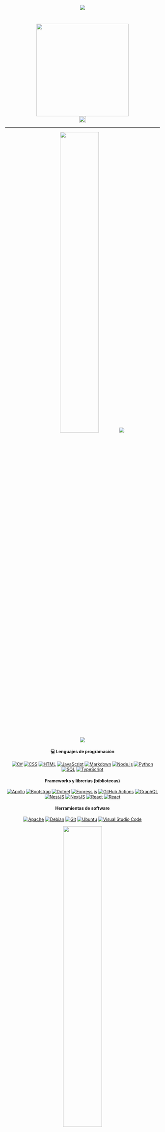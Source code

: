 <p align="center">

<img src="https://readme-typing-svg.demolab.com?font=Fira+Code&weight=600&size=22&duration=5003&pause=1000&color=12B5E6&center=true&vCenter=true&random=false&width=435&lines=Systems+Engineering" />

</p>
<br>
<p align="center">
    <img height="300px" src="https://octodex.github.com/images/adventure-cat.png">
    <br>
    <img height="22px" src="https://komarev.com/ghpvc/?username=gerardodlsj&color=blue"/>
</p>

<hr/>

<p align="center">
  <img height="50%" width="auto" src ="https://github-readme-stats.vercel.app/api?username=gerardodlsj&show_icons=true&count_private=true&theme=material-palenight&hide_border=true&hide=issues,contribs&bg_color=00000000">

  <img src ="https://github-readme-streak-stats.herokuapp.com?user=gerardodlsj&theme=material-palenight&hide_border=true&background=FFFFFF00">
</p>

<p align="center">
    <img src="https://github-profile-trophy.vercel.app/?username=gerardodlsj&theme=tokyonight"/>
</p>

<h4 align="center">💻 Lenguajes de programación</h4>

<p align="center">
<a href="https://github.com/search?q=user%3Agerardodlsj1+language%3Acsharp"><img alt="C#" src="https://custom-icon-badges.demolab.com/badge/C%23-68217A.svg?logo=cs2&logoColor=white"></a>
<a href="https://github.com/search?q=user%3Agerardodlsj1+language%3Acss"><img alt="CSS" src="https://img.shields.io/badge/CSS-1572B6.svg?logo=css3&logoColor=white"></a>
<a href="https://github.com/search?q=user%3Agerardodlsj1+language%3Ahtml"><img alt="HTML" src="https://img.shields.io/badge/HTML-E34F26.svg?logo=html5&logoColor=white"></a>
<a href="https://github.com/search?q=user%3Agerardodlsj1+language%3Ajavascript"><img alt="JavaScript" src="https://img.shields.io/badge/JavaScript-F7DF1E.svg?logo=javascript&logoColor=black"></a>
<a href="https://github.com/search?q=user%3Agerardodlsj1+language%3Amarkdown"><img alt="Markdown" src="https://img.shields.io/badge/Markdown-000000.svg?logo=markdown&logoColor=white"></a>
<a href="https://github.com/search?q=user%3Agerardodlsj1+language%3Ajavascript"><img alt="Node.js" src="https://img.shields.io/badge/Node.js-43853D.svg?logo=node.js&logoColor=white"></a>
<a href="https://github.com/search?q=user%3Agerardodlsj1+language%3Apython"><img alt="Python" src="https://img.shields.io/badge/Python-14354C.svg?logo=python&logoColor=white"></a>
<a href="https://github.com/search?q=user%3Agerardodlsj1+language%3Asql"><img alt="SQL" src="https://custom-icon-badges.demolab.com/badge/SQL-025E8C.svg?logo=database&logoColor=white"></a>
<a href="https://github.com/search?q=user%3Agerardodlsj1+language%3AtypeScript"><img alt="TypeScript" src="https://img.shields.io/badge/TypeScript-007ACC.svg?logo=typescript&logoColor=white"></a>
</p>

<h4 align="center">Frameworks y librerias (bibliotecas)</h4>

<p align="center">
<a href="#"><img alt="Apollo" src="https://img.shields.io/badge/Apollo-311C87.svg?logo=apollo-graphql&logoColor=white"></a>
<a href="#"><img alt="Bootstrap" src="https://img.shields.io/badge/Bootstrap-7952B3.svg?logo=bootstrap&logoColor=white"></a>
<a href="#"><img alt="Dotnet" src="https://img.shields.io/badge/Dotnet-512BD4.svg?logo=dotnet&logoColor=white"></a>
<a href="#"><img alt="Express.js" src="https://img.shields.io/badge/Express-404d59.svg?logo=express&logoColor=white"></a>
<a href="#"><img alt="GitHub Actions" src="https://img.shields.io/badge/GitHub%20Actions-2671E5.svg?logo=github%20actions&logoColor=white"></a>
<a href="#"><img alt="GraphQL" src="https://img.shields.io/badge/graphql-E10098.svg?logo=graphql&logoColor=white"></a>
<a href="#"><img alt="NestJS" src="https://img.shields.io/badge/NestJS-E0234E.svg?logo=nestjs&logoColor=white"></a>
<a href="#"><img alt="NextJS" src="https://img.shields.io/badge/NextJS-000000.svg?logo=nextdotjs&logoColor=white"></a>
<a href="#"><img alt="React" src="https://img.shields.io/badge/React-61DAFB.svg?logo=react&logoColor=black"></a>
<a href="#"><img alt="React" src="https://img.shields.io/badge/Astro-F05033.svg?logo=astro&logoColor=white"></a>

<h4 align="center">Herramientas de software</h4>

<p align="center">
<a href="#"><img alt="Apache" src="https://img.shields.io/badge/Apache-D22128.svg?logo=apache&logoColor=white"></a>
<a href="#"><img alt="Debian" src="https://img.shields.io/badge/Debian-A81D33.svg?logo=debian&logoColor=white"></a>
<a href="#"><img alt="Git" src="https://img.shields.io/badge/Git-F05033.svg?logo=git&logoColor=white"></a>
<a href="#"><img alt="Ubuntu" src="https://img.shields.io/badge/Ubuntu-E95420.svg?logo=ubuntu&logoColor=white"></a>
<a href="#"><img alt="Visual Studio Code" src="https://img.shields.io/badge/Visual%20Studio%20Code-0078d7.svg?logo=visual-studio-code&logoColor=white"></a>
</p>
<p align="center">  <img height="50%" width="auto" src ="https://github-readme-stats.vercel.app/api/top-langs/?username=gerardodlsj&layout=compact&hide_border=true&theme=material-palenight&bg_color=00000000&langs_count=6&hide=jupyter%20notebook,tex,css,php&exclude_repo=Pacman-AI"> </p>
